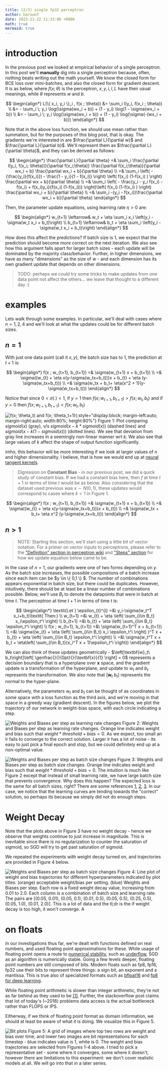 ```yaml
---
title: (2/3) single fp32 perceptron
author: haroun7
date: 2023-11-22 11:33:00 +0800
math: true
mermaid: true
---
```


# introduction
In the previous post we looked at empirical behavior of a single perceptron. In this post we'll **manually** dig into a single perceptron because, often, nothing beats writing out the math yourself. We know the closed form for BCE loss over mini-batches, and also the closed form for gradient descent. It is as below, where $f(x; \theta)$ is the perceptron, $x,y,i,l,L$ have their usual meanings, while $\theta$ represents $w$ and $b$.

$$
\begin{align*}
L(\{ x_i, y_i \}_i , f(x ; \theta)) &= \sum_i l(y_i, f(x_i ; \theta))
\\  &= - \sum_i \; y_i \log(\sigma(wx_i + b)) + (1 - y_i) \log(1 - \sigma(wx_i + b))
\\  &= - \sum_i \; y_i \log(\sigma(wx_i + b)) + (1 - y_i) \log(\sigma(-(wx_i + b)))
\end{align*}
$$

Note that in the above loss function, we should use mean rather than summation, but for the purposes of this blog post, that is okay. The gradients we're interested in are $\frac{\partial L}{\partial w}$ and $\frac{\partial L}{\partial b}$. We'll represent them as $\frac{\partial L}{\partial \theta}$, and they can be derived as follows:

$$
\begin{align*}
\frac{\partial L}{\partial \theta} =& \sum_i \frac{\partial l(y_i, f(x_i; \theta))}{\partial f(x_i;\theta)} \frac{\partial f(x_i;\theta)}{\partial wx_i + b} \frac{\partial wx_i + b}{\partial \theta}
\\ =& \sum_i \left( - (\frac{y_i}{f(x_i)}) - \frac{1 - y_i}{1 - f(x_i)} \right) \left( f(x_i) (1-f(x_i) ) \right) \frac{\partial wx + b}{\partial \theta}
\\ =& \sum_i \left( - \frac{y_i - y_i f(x_i) - f(x_i) + f(x_i)y_i}{f(x_i) (1-f(x_i))} \right)\left( f(x_i) (1-f(x_i) ) \right) \frac{\partial wx_i + b}{\partial \theta}
\\ =& \sum_i -(y_i - f(x_i))\frac{\partial wx_i + b}{\partial \theta}
\end{align*}
$$


Then, the parameter update equations, using learning rate $\eta > 0$ are:

$$
\begin{align*}
w_{t+1} \leftarrow& w_t + \eta \sum_i x_i \left(y_i - \sigma(w_t x_i + b_t)\right)
\\ b_{t+1} \leftarrow& b_t + \eta \sum_i \left(y_i - \sigma(w_t x_i + b_t)\right)
\end{align*}
$$

How does this affect the predictions? If batch size is 1, we expect that the prediction should become more correct on the next iteration. We also see how this argument falls apart for larger batch sizes - each update will be dominated by the majority class/behavior. Further, in higher dimensions, we have as many "dimensions" as the size of $w$ - and each dimension has its own gradient update that depends on other dimensions.

> TODO: perheps we could try some tricks to make updates from one data point not affect the others... we leave that thought to a different day :)

# examples
Lets walk through some examples. In particular, we'll deal with cases where $n=1,2,4$ and we'll look at what the updates could be for different batch sizes.

## $n=1$
With just one data point (call it $x,y$), the batch size has to 1, the prediction at $t+1$ is:

$$
\begin{align*}
f(x ; w_{t+1}, b_{t+1}) =& \sigma(w_{t+1} x + b_{t+1})
\\ =& \sigma((w_{t} + \eta x(y-\sigma(w_tx+b_t)))x + b_{t} + \eta (y-\sigma(w_tx+b_t)))
\\ =& \sigma(w_tx + b_t+ \eta(x^2 + 1)(y-\sigma(w_tx+b_t)))
\end{align*}
$$

Notice that since $0 \lt \sigma(.) \lt 1$, if $y=1$ then $f(x; w_{t+1}, b_{t+1}) \gt f(x; w_{t}, b_{t})$ and if $y=0$ then $f(x; w_{t+1}, b_{t+1}) \lt f(x; w_{t}, b_{t})$

![f(x; \theta_t) and f(x; \theta_t+1)](/assets/images/perceptron2/sigmas.png){:style="display:block; margin-left:auto; margin-right:auto; width:80%; height:80%"}
Figure 1: Plot comparing $sigmoid(x)$ (gray), v/s $sigmoid(x - k * sigmoid(x))$ (dashed lines) and $sigmoid(x - k (1-sigmoid(x)))$ (dotted lines). We see that deviation from gray line increases in a seemingly non-linear manner wrt $k$. We also see that large values of $k$ affect the shape of output function significantly.

imho, this behavior will be more interesting if we look at larger values of $n$ and higher dimensionality. I believe, that is how we would end up at [neural tangent kernels](https://en.wikipedia.org/wiki/Neural_tangent_kernel).

> Digression on **Constant Bias** - in our previous post, we did a quick study of constant bias. If we had a constant bias here, then $f$ at time $t+1$ in terms of time $t$ would be as below. Also considering that the dataset used previous was $x \sim N(0, 1)$, these updates would correspond to cases where $k<1$ in Figure 1.

$$
\begin{align*}
f(x ; w_{t+1}, b_{t+1}) =& \sigma(w_{t+1} x + b_{t+1})
\\ =& \sigma((w_{t} + \eta x(y-\sigma(w_tx+b_t)))x + b_{t})
\\ =& \sigma(w_tx + b_t+ \eta x^2 (y-\sigma(w_tx+b_t)))
\end{align*}
$$

## $n>1$

> NOTE: Starting this section, we'll start using a little bit of vector notation. For a primer on vector inputs to perceptrons, please refer to the ["Definition" section in perceptron wiki](https://en.wikipedia.org/wiki/Perceptron#Definition) and ["Steps" section](https://en.wikipedia.org/wiki/Perceptron#Steps) for how we update equation below came to be.

In the case of $n=1$, our gradients were one of two forms depending on $y$. As the batch size increases, the possible compositions of a batch increase since each item can be $y \in \\{ 0,1 \\} $. The number of combinations appears exponential in batch size, but there could be duplicates. However, intuitively, there should be at least be a linear number of combinations possible. Below, we'll use $B_t$ to denote the datapoints that were in batch at time $t$. The perceptron at time $t+1$ in terms of time $t$ is:

$$
\begin{align*}
\textit{Let } \epsilon_{t}^{i} =&\ y_i-\sigma(w_t^T x_i+b_t)\textit{    Then:}
\\ w_{t+1} =&\  w_{t} + \eta \left( \sum_{i\in B_t} x_i\epsilon_t^i \right)
\\ b_{t+1} =&\  b_{t} + \eta \left( \sum_{i\in B_t} \epsilon_t^i \right)
\\ f(x ; w_{t+1}, b_{t+1}) =&\  \sigma(w_{t+1}^T x + b_{t+1})
\\ =&\  \sigma((w_{t} + \eta \left( \sum_{i\in B_t} x_i \epsilon_t^i \right) )^T x + b_{t} + \eta \left( \sum_{i\in B_t} \epsilon_t^i \right))
\\ =&\  \sigma(w_t^T x + b_t + \eta\left( \sum_{i\in B_t}(x_i^T x + 1)\epsilon_t^i \right))
\end{align*}
$$


We can also think of these updates geometrically - $\left[\textbf{w}_t\ b_t\right]\left[ \genfrac{}{}{0pt}{}{\textbf{x}}{1} \right] = 0$ represents a decision boundary that is a hyperplane over $\textbf{x}$ space, and the gradient update is a transformation of the hyperplane, and update to $w_t$ and $b_t$ represents the transformation. We also note that $\left[\textbf{w}_t\ b_t\right]$ represents the normal to the hyper-plane.

Alternatively, the parameters $w_t$ and $b_t$ can be thought of as coordinates in some space with a loss function as the third axis, and we're moving in that space in a greedy way (gradient descent). In the figures below, we plot the trajectory of our network in weight-bias space, with each circle indicating a step.


![Weights and Biases per step as learning rate changes](/assets/images/perceptron2/trajectory_lr.png)
Figure 2: Weights and Biases per step as learning rate changes. Orange line indicates weight and bias such that $weight * threshold + bias = 0$. As we expect, too small an lr fails to converge to the correct solution. Larger lr has a lot of noise - its easy to just pick a final epoch and stop, but we could definitely end up at a non-optimal value.

![Weights and Biases per step as batch size changes](/assets/images/perceptron2/trajectory_bs.png)
Figure 3: Weights and Biases per step as batch size changes. Orange line indicates weight and bias such that $weight * threshold + bias = 0$. The intuition is much like Figure 2 except that instead of small learning rate, we have large batch size that prevents convergence. Why does this happen? The expected loss is the same for all batch sizes, right? There are some references [1](https://stats.stackexchange.com/questions/164876/what-is-the-trade-off-between-batch-size-and-number-of-iterations-to-train-a-neu), [2](https://stats.stackexchange.com/questions/316464/how-does-batch-size-affect-convergence-of-sgd-and-why), [3](https://wandb.ai/ayush-thakur/dl-question-bank/reports/What-s-the-Optimal-Batch-Size-to-Train-a-Neural-Network---VmlldzoyMDkyNDU#:~:text=However%2C%20for%20a%20non%2Dconvex,converge%20on%20the%20optimal%20solution.). In our case, we notice that the learning curves are tending towards the "correct" solution, so perhaps its because we simply did not do enough steps.

# Weight Decay
Note that the plots above in Figure 3 have no weight decay - hence we observe that weights continue to just increase in magnitude. This is inevitable since there is no regularization to counter the saturation of sigmoid, so SGD will try to get past saturation of sigmoid.

We repeated the experiments with weight decay turned on, and trajectories are provided in Figure 4 below.


![Weights and Biases per step as batch size changes](/assets/images/perceptron2/full_graph_n16384.png)
Figure 4: Line plot of weight and bias trajectories for different hyperparameters indicated by plot titles: (orange) acceptable weight/bias per setting. (blue) Weights and Biases per step. Each row is a fixed weight decay value, increasing from 0.01 to 2.0. Each column is a combination of batch size and learning rate. The pairs are [(0.05, 0.01), (0.05, 0.1), (0.01, 0.5), (0.05, 0.5), (0.25, 0.5), (0.05, 1.0), (0.01, 2.0)]. This is a lot of data and the tl;dr is the if weight decay is too high, it won't converge. A

# on floats
In our investigations thus far, we're dealt with functions defined on real numbers, and used floating point approximations for these. While usage of floating point opens a route to [numerical stability](https://en.wikipedia.org/wiki/Numerical_stability), such as [underflow](https://en.wikipedia.org/wiki/Arithmetic_underflow), SGD as an algorithm is numerically stable. Going a few levels deeper, floating point numbers are still composed of bits. Modern floats such as fp8, fp16, fp32 use their bits to represent three things: a sign bit, an exponent and a mantissa. This is true also of specialized formats such as [bfloat16](https://en.wikipedia.org/wiki/Bfloat16_floating-point_format) and [fp8 for deep learning](https://arxiv.org/pdf/2209.05433.pdf).

While floating point arithmetic is slower than integer arithmetic, they're not as far behind as they used to be [[1]](https://scicomp.stackexchange.com/questions/30353/integer-operations-vs-floating-point-operations). Further, the stackoverflow post claims that lot of today's (~2018) problems  data access is the actual bottleneck rather than FLOPS or IPS.

Eitherway, if we think of floating point format as domain information, we should at least be aware of what it is doing. We visualize this in Figure 5.

![Bit plots](/assets/images/perceptron2/output_image_2.png)
Figure 5: A grid of images where top two rows are weight and bias over time, and lower two images are bit representations for each timestep - blue indicates value is 1, white is 0. The weight and bias trajectories are selected from Figures 1-4 above. I tried to pick a representative set - some where it converges, some where it doesn't, however there are limitations to this experiment: we don't cover realistic models at all. We will go into that in a later series.